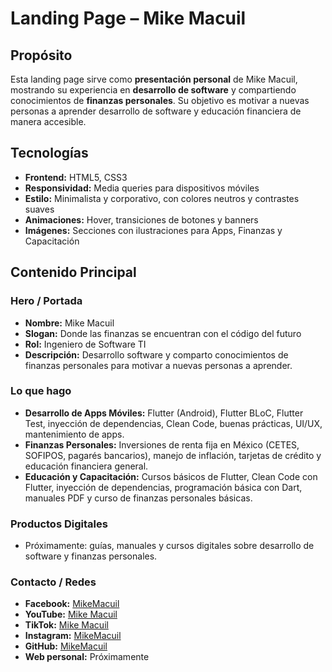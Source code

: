 # Landing Page – Mike Macuil

## Propósito
Esta landing page sirve como **presentación personal** de Mike Macuil, mostrando su experiencia en **desarrollo de software** y compartiendo conocimientos de **finanzas personales**. Su objetivo es motivar a nuevas personas a aprender desarrollo de software y educación financiera de manera accesible.

## Tecnologías
- **Frontend:** HTML5, CSS3  
- **Responsividad:** Media queries para dispositivos móviles  
- **Estilo:** Minimalista y corporativo, con colores neutros y contrastes suaves  
- **Animaciones:** Hover, transiciones de botones y banners  
- **Imágenes:** Secciones con ilustraciones para Apps, Finanzas y Capacitación  

## Contenido Principal

### Hero / Portada
- **Nombre:** Mike Macuil  
- **Slogan:** Donde las finanzas se encuentran con el código del futuro  
- **Rol:** Ingeniero de Software TI  
- **Descripción:** Desarrollo software y comparto conocimientos de finanzas personales para motivar a nuevas personas a aprender.  

### Lo que hago
- **Desarrollo de Apps Móviles:** Flutter (Android), Flutter BLoC, Flutter Test, inyección de dependencias, Clean Code, buenas prácticas, UI/UX, mantenimiento de apps.  
- **Finanzas Personales:** Inversiones de renta fija en México (CETES, SOFIPOS, pagarés bancarios), manejo de inflación, tarjetas de crédito y educación financiera general.  
- **Educación y Capacitación:** Cursos básicos de Flutter, Clean Code con Flutter, inyección de dependencias, programación básica con Dart, manuales PDF y curso de finanzas personales básicas.  

### Productos Digitales
- Próximamente: guías, manuales y cursos digitales sobre desarrollo de software y finanzas personales.  

### Contacto / Redes
- **Facebook:** [MikeMacuil](https://www.facebook.com/MikeMacuil)  
- **YouTube:** [Mike Macuil](https://www.youtube.com/@mike.macuil)  
- **TikTok:** [Mike Macuil](https://www.tiktok.com/@mike.macuil)  
- **Instagram:** [MikeMacuil](https://www.instagram.com/mikemacuil/)  
- **GitHub:** [MikeMacuil](https://github.com/MikeMacuil)  
- **Web personal:** Próximamente
